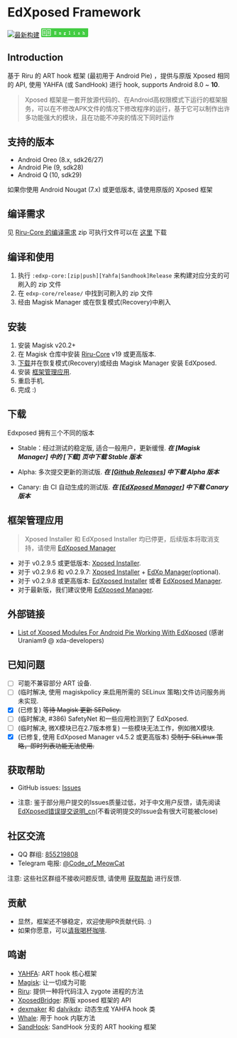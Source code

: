 # EdXposed Framework

[![最新构建](https://ci.appveyor.com/api/projects/status/qu3vj1d64nqia1b8/branch/master?svg=true)](https://ci.appveyor.com/project/ElderDrivers/edxposed/branch/master) [![English](art/README_EN.png)](README.md)

## Introduction 

基于 Riru 的 ART hook 框架 (最初用于 Android Pie) ，提供与原版 Xposed 相同的 API, 使用 YAHFA (或 SandHook) 进行 hook, supports Android 8.0 ~ **10**.

> Xposed 框架是一套开放源代码的、在Android高权限模式下运行的框架服务，可以在不修改APK文件的情况下修改程序的运行，基于它可以制作出许多功能强大的模块，且在功能不冲突的情况下同时运作

## 支持的版本

- Android Oreo (8.x, sdk26/27)
- Android Pie (9, sdk28)
- Android Q (10, sdk29)

如果你使用 Android Nougat (7.x) 或更低版本, 请使用原版的 Xposed 框架

## 编译需求

见 [Riru-Core 的编译需求](https://github.com/RikkaApps/Riru/blob/master/README.md#build-requirements)
zip 可执行文件可以在 [这里](http://gnuwin32.sourceforge.net/packages/zip.htm) 下载

## 编译和使用

1. 执行 `:edxp-core:[zip|push][Yahfa|Sandhook]Release` 来构建对应分支的可刷入的 zip 文件
2. 在 `edxp-core/release/` 中找到可刷入的 zip 文件
3. 经由 Magisk Manager 或在恢复模式(Recovery)中刷入

## 安装

1. 安装 Magisk v20.2+
2. 在 Magisk 仓库中安装 [Riru-Core](https://github.com/RikkaApps/Riru/releases) v19 或更高版本.
3. [下载](#下载)并在恢复模式(Recovery)或经由 Magisk Manager 安装 EdXposed.
4. 安装 [框架管理应用](#框架管理应用).
4. 重启手机.
5. 完成 :)

## 下载

Edxposed 拥有三个不同的版本

- Stable：经过测试的稳定版, 适合一般用户，更新缓慢.
***在 [Magisk Manager] 中的 [下载] 页中下载 Stable 版本***

- Alpha: 多次提交更新的测试版.
***在 [[Github Releases](https://github.com/ElderDrivers/EdXposed/releases)] 中下载 Alpha 版本***

- Canary: 由 CI 自动生成的测试版.
***在 [[EdXposed Manager](https://github.com/ElderDrivers/EdXposedManager)] 中下载 Canary 版本***

## 框架管理应用

> Xposed Installer 和 EdXposed Installer 均已停更，后续版本将取消支持，请使用 [EdXposed Manager](https://github.com/ElderDrivers/EdXposedManager)

- 对于 v0.2.9.5 或更低版本: [Xposed Installer](https://github.com/DVDAndroid/XposedInstaller).
- 对于 v0.2.9.6 和 v0.2.9.7: [Xposed Installer](https://github.com/DVDAndroid/XposedInstaller) + [EdXp Manager](https://github.com/solohsu/EdXpManager)(optional).
- 对于 v0.2.9.8 或更高版本: [EdXposed Installer](https://github.com/solohsu/XposedInstaller) 或者 [EdXposed Manager](https://github.com/ElderDrivers/EdXposedManager).
- 对于最新版，我们建议使用 [EdXposed Manager](https://github.com/ElderDrivers/EdXposedManager).

## 外部链接

- [List of Xposed Modules For Android Pie Working With EdXposed](https://forum.xda-developers.com/xposed/list-xposed-modules-android-pie-ed-t3892768) (感谢 Uraniam9 @ xda-developers)

## 已知问题

- [ ] 可能不兼容部分 ART 设备.
- [ ] (临时解决, 使用 magiskpolicy 来启用所需的 SELinux 策略)文件访问服务尚未实现.
- [x] (已修复) ~~等待 Magisk 更新 SEPolicy.~~
- [ ] (临时解决, #386) SafetyNet 和一些应用检测到了 EdXposed.
- [ ] (临时解决, 微X模块已在2.7版本修复) 一些模块无法工作，例如微X模块.
- [x] (已修复, 使用 EdXposed Manager v4.5.2 或更高版本) ~~受制于 SELinux 策略，即时列表功能无法使用.~~

## 获取帮助

- GitHub issues: [Issues](https://github.com/ElderDrivers/EdXposed/issues/)

- 注意: 鉴于部分用户提交的Issues质量过低，对于中文用户反馈，请先阅读[EdXposed错误提交说明_cn](http://edxp.meowcat.org/assets/EdXposedIssuesReport_cn.txt)(不看说明提交的Issue会有很大可能被close)

## 社区交流

- QQ 群组: [855219808](http://shang.qq.com/wpa/qunwpa?idkey=fae42a3dba9dc758caf63e971be2564e67bf7edd751a2ff1c750478b0ad1ca3f)
- Telegram 电报: [@Code_of_MeowCat](http://t.me/Code_of_MeowCat)

注意: 这些社区群组不接收问题反馈, 请使用 [获取帮助](#获取帮助) 进行反馈.

## 贡献

- 显然，框架还不够稳定，欢迎使用PR贡献代码. :)
- 如果你愿意，可以[请我喝杯咖啡](https://www.paypal.me/givin2u).

## 鸣谢

- [YAHFA](https://github.com/rk700/YAHFA): ART hook 核心框架
- [Magisk](https://github.com/topjohnwu/Magisk/): 让一切成为可能
- [Riru](https://github.com/RikkaApps/Riru): 提供一种将代码注入 zygote 进程的方法
- [XposedBridge](https://github.com/rovo89/XposedBridge): 原版 xposed 框架的 API
- [dexmaker](https://github.com/linkedin/dexmaker) 和 [dalvikdx](https://github.com/JakeWharton/dalvik-dx): 动态生成 YAHFA hook 类
- [Whale](https://github.com/asLody/whale): 用于 hook 内联方法
- [SandHook](https://github.com/ganyao114/SandHook/): SandHook 分支的 ART hooking 框架

